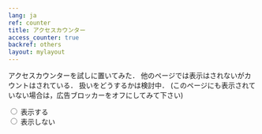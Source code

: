 ```yaml
---
lang: ja
ref: counter
title: アクセスカウンター
access_counter: true
backref: others
layout: mylayout
---
```


アクセスカウンターを試しに置いてみた．
他のページでは表示はされないがカウントはされている．
扱いをどうするかは検討中．
(このページにも表示されていない場合は，広告ブロッカーをオフにしてみて下さい)

<script type="text/javascript">
 function save(){
   const button_true = document.getElementById("show-counter-true");
   const button_false = document.getElementById("show-counter-false");
   if (button_true.checked){
     localStorage.setItem("show-counter", true);
   }
   if (button_false.checked){
     localStorage.setItem("show-counter", false);
   }
 }
 function initialize(){
   const button_true = document.getElementById("show-counter-true");
   const button_false = document.getElementById("show-counter-false");
   if (localStorage.getItem("show-counter") === "true"){
     button_true.checked = true;
   } else {
     button_false.checked = true;
   }
 }
 document.addEventListener("DOMContentLoaded", initialize);
</script>

<div>
  <input type="radio" name="show-counter" value="true" id="show-counter-true" onchange="save()" />
  <label for="show-counter-true">表示する</label>  <br/>
  <input type="radio" name="show-counter" value="false" id="show-counter-false" onchange="save()" />
  <label for="show-counter-false">表示しない</label> <br/>
  <!-- <input type="button" id="show-counter-button" name="show-counter-save" value="設定" onclick="save()" /> -->
</div>
